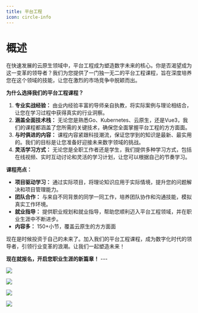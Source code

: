 ```yaml
---
title: 平台工程
icon: circle-info
---
```


# 概述

在快速发展的云原生领域中，平台工程成为塑造数字未来的核心。你是否渴望成为这一变革的领导者？我们为您提供了一门独一无二的平台工程课程，旨在深度培养您在这个领域的技能，让您在激烈的市场竞争中脱颖而出。

**为什么选择我们的平台工程课程？**  
1. **专业实战经验：**  由业内经验丰富的导师亲自执教，将实际案例与理论相结合，让您在学习过程中获得真实的行业洞察。 
2. **涵盖全面技术栈：**  无论您是熟悉Go、Kubernetes、云原生，还是Vue3，我们的课程都涵盖了您所需的关键技术，确保您全面掌握平台工程的方方面面。 
3. **与时俱进的内容：**  课程内容紧跟科技潮流，保证您学到的知识是最新、最实用的。我们的目标是让您准备好迎接未来数字领域的挑战。 
4. **灵活学习方式：**  无论您是全职工作者还是学生，我们提供多种学习方式，包括在线视频、实时互动讨论和灵活的学习计划，让您可以根据自己的节奏学习。

**课程亮点：**  
- **项目驱动学习：**  通过实际项目，将理论知识应用于实际情境，提升您的问题解决和项目管理能力。 
- **团队合作：**  与来自不同背景的同学一同工作，培养团队协作和沟通技能，模拟真实工作环境。 
- **就业指导：**  提供职业规划和就业指导，帮助您顺利迈入平台工程领域，并在职业生涯中不断进步。
- **内容多：**  150+小节，覆盖云原生的方方面面

现在是时候投资于自己的未来了。加入我们的平台工程课程，成为数字化时代的领导者，引领行业变革的浪潮。让我们一起塑造未来！

**现在就报名，开启您职业生涯的新篇章！** ---





![](https://cdn.jsdelivr.net/gh/mouuii/picture/1.png)

![](https://cdn.jsdelivr.net/gh/mouuii/picture/2.png)

![](https://cdn.jsdelivr.net/gh/mouuii/picture/%E6%88%AA%E5%B1%8F2023-12-09%20%E4%B8%8A%E5%8D%8811.35.54.png)

![](https://cdn.jsdelivr.net/gh/mouuii/picture/%E6%88%AA%E5%B1%8F2023-12-09%20%E4%B8%8A%E5%8D%8811.36.04.png)